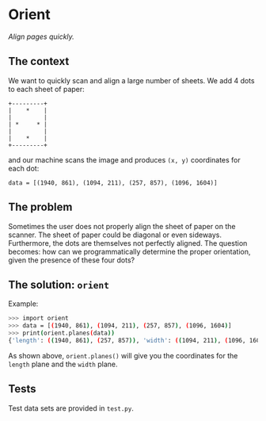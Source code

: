 # Orient

*Align pages quickly.*

## The context

We want to quickly scan and align a large number of sheets. We add 4 dots to
each sheet of paper:

    +---------+
    |    *    |
    |         |
    | *     * |
    |         |
    |    *    |
    +---------+

and our machine scans the image and produces `(x, y)` coordinates for each dot:

```
data = [(1940, 861), (1094, 211), (257, 857), (1096, 1604)]
```

## The problem

Sometimes the user does not properly align the sheet of paper on the scanner.
The sheet of paper could be diagonal or even sideways. Furthermore, the dots
are themselves not perfectly aligned. The question becomes: how can we
programmatically determine the proper orientation, given the presence of these
four dots?

## The solution: `orient`

Example:

```sh
>>> import orient
>>> data = [(1940, 861), (1094, 211), (257, 857), (1096, 1604)]
>>> print(orient.planes(data))
{'length': ((1940, 861), (257, 857)), 'width': ((1094, 211), (1096, 1604))}
```

As shown above, `orient.planes()` will give you the coordinates for the
`length` plane and the `width` plane.

## Tests

Test data sets are provided in `test.py`.
